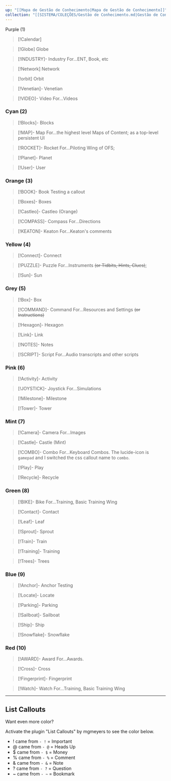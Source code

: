 ```yaml
---
up: "[[Mapa de Gestão de Conhecimento|Mapa de Gestão de Conhecimento]]"
collection: "[[SISTEMA/COLEÇÕES/Gestão de Conhecimento.md|Gestão de Conhecimento]]"
---
```

Purple (1)
>[!Calendar]

> [!Globe] Globe

> [!INDUSTRY]- Industry
> For...ENT, Book, etc

> [!Network] Network

> [!orbit] Orbit

> [!Venetian]- Venetian

> [!VIDEO]- Video
>  For...Videos


### Cyan (2)
> [!Blocks]- Blocks 

> [!MAP]- Map 
> For...the highest level Maps of Content; as a top-level persistent UI

> [!ROCKET]- Rocket 
> For...Piloting Wing of OFS; 

> [!Planet]- Planet 

> [!User]- User 

### Orange (3)
> [!BOOK]- Book 
> Testing a callout

> [!Boxes]- Boxes 

> [!Castleo]- Castleo (Orange)

> [!COMPASS]- Compass 
> For...Directions

> [!KEATON]- Keaton 
> For...Keaton's comments

### Yellow (4)

> [!Connect]- Connect

> [!PUZZLE]- Puzzle
> For...Instruments ~~(or Tidbits, Hints, Clues)~~; 

> [!Sun]- Sun

### Grey (5)
> [!Box]- Box

> [!COMMAND]- Command 
> For...Resources and Settings ~~(or Instructions)~~

> [!Hexagon]- Hexagon

> [!Link]- Link

> [!NOTES]- Notes

> [!SCRIPT]- Script
> For...Audio transcripts and other scripts

### Pink (6)
> [!Activity]- Activity

> [!JOYSTICK]- Joystick
>  For...Simulations

> [!Milestone]- Milestone

> [!Tower]- Tower

### Mint (7)
> [!Camera]- Camera 
> For...Images

> [!Castle]- Castle (Mint)

> [!COMBO]- Combo 
> For...Keyboard Combos.
> The lucide-icon is `gamepad` and I switched the css callout name to `combo`.

> [!Play]- Play

> [!Recycle]- Recycle

### Green (8)
> [!BIKE]- Bike 
> For...Training, Basic Training Wing

> [!Contact]- Contact

> [!Leaf]- Leaf

> [!Sprout]- Sprout

> [!Train]- Train

> [!Training]- Training 

> [!Trees]- Trees

### Blue (9)
> [!Anchor]- Anchor
> Testing

> [!Locate]- Locate

> [!Parking]- Parking

> [!Sailboat]- Sailboat

> [!Ship]- Ship

> [!Snowflake]- Snowflake

### Red (10)
> [!AWARD]- Award 
> For...Awards.

> [!Cross]- Cross

> [!Fingerprint]- Fingerprint

> [!Watch]- Watch 
> For...Training, Basic Training Wing

---

## List Callouts
Want even more color?

Activate the plugin "List Callouts" by mgmeyers to see the color below.

- ! came from `- !` = Important
- @ came from `- @` = Heads Up
- $ came from `- $` = Money
- % came from `- %` = Comment
- & came from `- &` = Note
- ? came from `- ?` = Question
- ~ came from `- ~` = Bookmark



